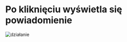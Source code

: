 # Po kliknięciu wyświetla się powiadomienie
![działanie](https://github.com/Jasiostwor/ZSE/assets/70820147/61064c03-823d-41b0-9fc7-53009a1c4afb)
